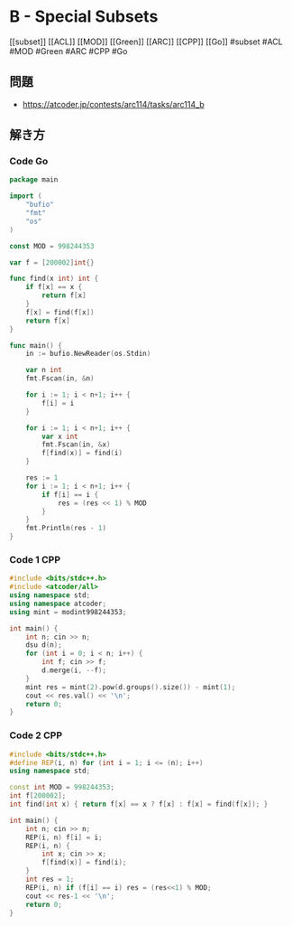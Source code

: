 # B - Special Subsets
[[subset]] [[ACL]] [[MOD]] [[Green]] [[ARC]] [[CPP]] [[Go]]
#subset #ACL #MOD #Green #ARC  #CPP #Go 

## 問題
- https://atcoder.jp/contests/arc114/tasks/arc114_b

## 解き方
### Code Go
```go
package main

import (
	"bufio"
	"fmt"
	"os"
)

const MOD = 998244353

var f = [200002]int{}

func find(x int) int {
	if f[x] == x {
		return f[x]
	}
	f[x] = find(f[x])
	return f[x]
}

func main() {
	in := bufio.NewReader(os.Stdin)

	var n int
	fmt.Fscan(in, &n)

	for i := 1; i < n+1; i++ {
		f[i] = i
	}

	for i := 1; i < n+1; i++ {
		var x int
		fmt.Fscan(in, &x)
		f[find(x)] = find(i)
	}

	res := 1
	for i := 1; i < n+1; i++ {
		if f[i] == i {
			res = (res << 1) % MOD
		}
	}
	fmt.Println(res - 1)
}
```

### Code 1 CPP
```c++
#include <bits/stdc++.h>
#include <atcoder/all>
using namespace std;
using namespace atcoder;
using mint = modint998244353;

int main() {
	int n; cin >> n;
	dsu d(n);
	for (int i = 0; i < n; i++) {
		int f; cin >> f;
		d.merge(i, --f);
	}
	mint res = mint(2).pow(d.groups().size()) - mint(1);
	cout << res.val() << '\n';
    return 0;
}
```

### Code 2 CPP
```c++
#include <bits/stdc++.h>
#define REP(i, n) for (int i = 1; i <= (n); i++)
using namespace std;

const int MOD = 998244353;
int f[200002];
int find(int x) { return f[x] == x ? f[x] : f[x] = find(f[x]); }

int main() {
	int n; cin >> n;
	REP(i, n) f[i] = i;
	REP(i, n) {
		int x; cin >> x;
		f[find(x)] = find(i);
	}
	int res = 1;
	REP(i, n) if (f[i] == i) res = (res<<1) % MOD;
	cout << res-1 << '\n';
	return 0;
}
```